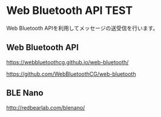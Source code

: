 # Web Bluetooth API TEST

Web Bluetooth APIを利用してメッセージの送受信を行います。

## Web Bluetooth API

https://webbluetoothcg.github.io/web-bluetooth/

https://github.com/WebBluetoothCG/web-bluetooth

## BLE Nano

http://redbearlab.com/blenano/
